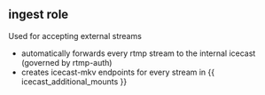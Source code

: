 ## ingest role
Used for accepting external streams

- automatically forwards every rtmp stream to the internal icecast (governed by rtmp-auth)
- creates icecast-mkv endpoints for every stream in {{ icecast_additional_mounts }}